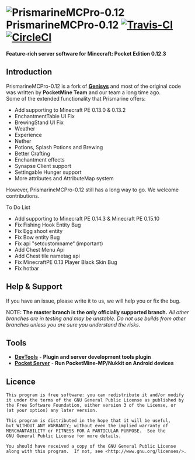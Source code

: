 ![PrismarineMCPro-0.12](https://avatars0.githubusercontent.com/u/15969613?v=3&s=200) PrismarineMCPro-0.12 [![Travis-CI](https://travis-ci.org/PrismarineMC/Prismarine-0.12.svg?branch=master)](https://travis-ci.org/PrismarineMC/Prismarine-0.12) [![CircleCI](https://circleci.com/gh/PrismarineMC/Prismarine-0.12.svg?style=svg)](https://circleci.com/gh/PrismarineMC/Prismarine-0.12)
===================

__Feature-rich server software for Minecraft: Pocket Edition 0.12.3__

Introduction
-------------
PrismarineMCPro-0.12 is a fork of **[Genisys](https://github.com/iTXTech/Genisys)** and most of the original code was written by **PocketMine Team** and our team a long time ago.<br>
Some of the extended functionality that Prismarine offers:

* Add supporting to Minecraft PE 0.13.0 & 0.13.2
* EnchantmentTable UI Fix
* BrewingStand UI Fix
* Weather
* Experience
* Nether
* Potions, Splash Potions and Brewing
* Better Crafting
* Enchantment effects
* Synapse Client support
* Settingable Hunger support
* More attributes and AttributeMap system

However, PrismarineMCPro-0.12 still has a long way to go. We welcome contributions.

To Do List
* Add supporting to Minecraft PE 0.14.3 & Minecraft PE 0.15.10
* Fix Fishing Hook Entity Bug
* Fix Egg shoot entity
* Fix Bow entity Bug
* Fix api "setcustomname“ (important)
* Add Chest Menu Api
* Add Chest tile nametag api
* Fix MinecraftPE 0.13 Player Black Skin Bug
* Fix hotbar

Help & Support
-------------
If you have an issue, please write it to us, we will help you or fix the bug.

NOTE: **The master branch is the only officially supported branch.**
_All other branches are in testing and may be unstable. Do not use builds from other branches unless you are sure you understand the risks._

Tools
-------------
* **[DevTools](https://github.com/PocketMine/DevTools)** - **Plugin and server development tools plugin**
* **[Pocket Server](https://github.com/fengberd/MinecraftPEServer)** - **Run PocketMine-MP/Nukkit on Android devices**

Licence
-------------
	This program is free software: you can redistribute it and/or modify
	it under the terms of the GNU General Public License as published by
	the Free Software Foundation, either version 3 of the License, or
	(at your option) any later version.

	This program is distributed in the hope that it will be useful,
	but WITHOUT ANY WARRANTY; without even the implied warranty of
	MERCHANTABILITY or FITNESS FOR A PARTICULAR PURPOSE.  See the
	GNU General Public License for more details.

	You should have received a copy of the GNU General Public License
	along with this program.  If not, see <http://www.gnu.org/licenses/>.

